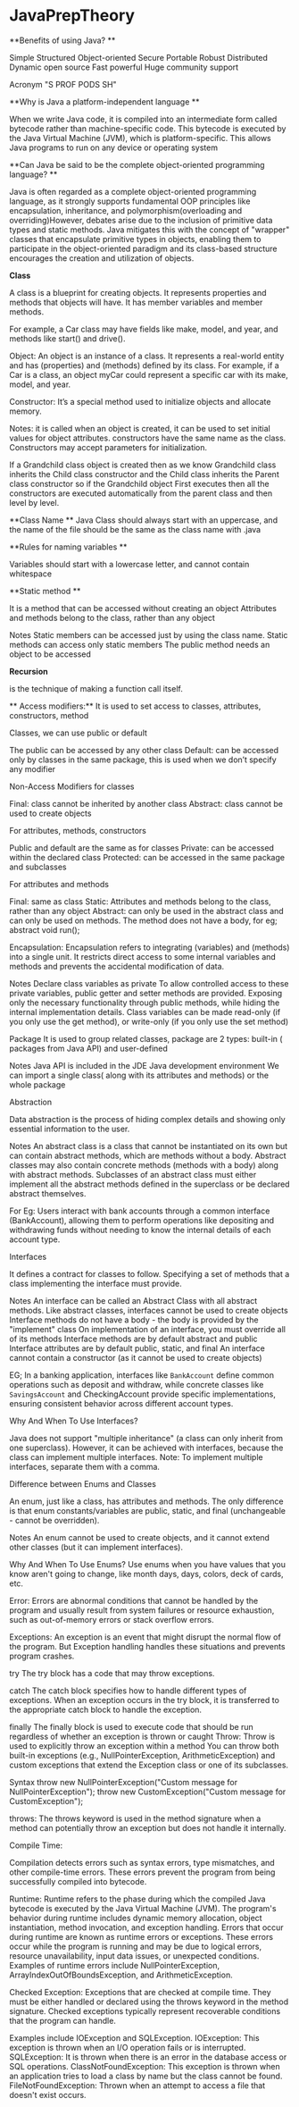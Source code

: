 # JavaPrepTheory

**Benefits of using Java?
**

Simple 
Structured
Object-oriented
Secure
Portable
Robust
Distributed
Dynamic
open source 
Fast 
powerful
Huge community support
 
 Acronym "S PROF PODS SH"

**Why is Java a platform-independent language
**

When we write Java code, it is compiled into an intermediate form called bytecode rather than machine-specific code. This bytecode is executed by the Java Virtual Machine (JVM), which is platform-specific.  This allows Java programs to run on any device or operating system

**Can Java be said to be the complete object-oriented programming language?
**

Java is often regarded as a complete object-oriented programming language, as it strongly supports fundamental OOP principles like encapsulation, inheritance, and polymorphism(overloading and overriding)However, debates arise due to the inclusion of primitive data types and static methods. Java mitigates this with the concept of "wrapper" classes that encapsulate primitive types in objects, enabling them to participate in the object-oriented paradigm and its class-based structure encourages the creation and utilization of objects.

**Class** 

A class is a blueprint for creating objects. It represents properties and methods that objects will have. It has member variables and member methods.

For example, a Car class may have fields like make, model, and year, and methods like start() and drive().

Object: An object is an instance of a class. It represents a real-world entity and has  (properties) and (methods) defined by its class. For example, if a Car is a class, an object myCar could represent a specific car with its make, model, and year.

 Constructor: It’s a special method used to initialize objects and allocate memory. 

 Notes:
 it is called when an object is created, it can be used to set initial values for object attributes. constructors have the same name as the class. Constructors may accept parameters for initialization.

If a Grandchild class object is created then as we know Grandchild class inherits the Child class constructor and the Child class inherits the Parent class constructor so if the Grandchild object First executes then all the constructors are executed automatically from the parent class and then level by level. 


**Class Name
**
Java Class should always start with an uppercase, and the name of the file should be the same as the class name with .java 

**Rules for naming variables 
**

Variables  should start with a lowercase letter, and cannot contain whitespace

**Static method
**

It is a method that can be accessed without creating an object 
Attributes and methods belong to the class, rather than any object

Notes
Static members can be accessed just by using the class name.
Static methods can access only static members
The public method needs an object to be accessed


**Recursion**

is the technique of making a function call itself.

** Access modifiers:**  It is used to set access to classes, attributes, constructors, method

Classes, we can use public or default 

The public can be accessed by any other class
Default: can be accessed only by classes in the same package, this is used when we don’t specify any modifier

Non-Access Modifiers for classes

Final: class cannot be inherited by another class
Abstract: class cannot be used to create objects

For attributes, methods, constructors

Public and default are the same as for classes
Private: can be accessed within the declared class
Protected: can be accessed in the same package and subclasses  


For attributes and methods

Final: same as class
Static: Attributes and methods belong to the class, rather than any object
Abstract: can only be used in the abstract class and can only be used on methods. The method does not have a body, for eg; abstract void run();


Encapsulation:
Encapsulation refers to integrating (variables) and (methods) into a single unit. It restricts direct access to some internal variables and methods and prevents the accidental modification of data.

Notes
Declare class variables as private
To allow controlled access to these private variables, public getter and setter methods are provided. 
Exposing only the necessary functionality through public methods, while hiding the internal implementation details.
Class variables can be made read-only (if you only use the get method), or write-only (if you only use the set method)

Package
It is used to group related classes, package are 2 types:  built-in ( packages from Java API) and user-defined

Notes
Java API is included in the JDE Java development environment
We can import a single class( along with its attributes and methods) or the whole package 

Abstraction

Data abstraction is the process of hiding complex   details and showing only essential information to the user.

Notes
An abstract class is a class that cannot be instantiated on its own but can contain abstract methods, which are methods without a body.
Abstract classes may also contain concrete methods (methods with a body) along with abstract methods.
Subclasses of an abstract class must either implement all the abstract methods defined in the superclass or be declared abstract themselves.

For Eg: Users interact with bank accounts through a common interface (BankAccount), allowing them to perform operations like depositing and withdrawing funds without needing to know the internal details of each account type.

Interfaces

It defines a contract for classes to follow. Specifying a set of methods that a class implementing the interface must provide.

Notes
An interface can be called an Abstract Class with all abstract methods.
Like abstract classes, interfaces cannot be used to create objects
Interface methods do not have a body - the body is provided by the "implement" class
On implementation of an interface, you must override all of its methods
Interface methods are by default abstract and public
Interface attributes are by default public, static, and final
An interface cannot contain a constructor (as it cannot be used to create objects)

EG; In a banking application, interfaces like `BankAccount` define common operations such as deposit and withdraw, while concrete classes like `SavingsAccount` and CheckingAccount provide specific implementations, ensuring consistent behavior across different account types.

Why And When To Use Interfaces?

Java does ​​not support "multiple inheritance" (a class can only inherit from one superclass). However, it can be achieved with interfaces, because the class can implement multiple interfaces. Note: To implement multiple interfaces, separate them with a comma. 

Difference between Enums and Classes

An enum, just like a class, has attributes and methods. The only difference is that enum constants/variables are public, static, and final (unchangeable - cannot be overridden).

Notes
An enum cannot be used to create objects, and it cannot extend other classes (but it can implement interfaces).

Why And When To Use Enums?
Use enums when you have values that you know aren't going to change, like month days, days, colors, deck of cards, etc.

Error:
Errors are abnormal conditions that cannot be handled by the program and usually result from system failures or resource exhaustion, such as out-of-memory errors or stack overflow errors. 

Exceptions:
An exception is an event that might disrupt the normal flow of the program. But Exception handling handles these situations and prevents program crashes.

try
The try block has a code that may throw exceptions.

catch
The catch block specifies how to handle different types of exceptions. When an exception occurs in the try block, it is transferred to the appropriate catch block to handle the exception.

finally
The finally block is used to execute code that should be run regardless of whether an exception is thrown or caught
Throw:
Throw is used to explicitly throw an exception within a method 
You can throw both built-in exceptions (e.g., NullPointerException, ArithmeticException) and custom exceptions that extend the Exception class or one of its subclasses.

Syntax
throw new NullPointerException("Custom message for NullPointerException");
throw new CustomException("Custom message for CustomException");

throws:
The throws keyword is used in the method signature when a method can potentially throw an exception but does not handle it internally. 

Compile Time:

Compilation detects errors such as syntax errors, type mismatches, and other compile-time errors. These errors prevent the program from being successfully compiled into bytecode.

Runtime:
Runtime refers to the phase during which the compiled Java bytecode is executed by the Java Virtual Machine (JVM).
The program's behavior during runtime includes dynamic memory allocation, object instantiation, method invocation, and exception handling.
Errors that occur during runtime are known as runtime errors or exceptions. These errors occur while the program is running and may be due to logical errors, resource unavailability, input data issues, or unexpected conditions.
Examples of runtime errors include NullPointerException, ArrayIndexOutOfBoundsException, and ArithmeticException.


Checked Exception: 
Exceptions that are checked at compile time. They must be either handled or declared using the throws keyword in the method signature. 
Checked exceptions typically represent recoverable conditions that the program can handle.

Examples include IOException and SQLException. 
IOException: This exception is thrown when an I/O operation fails or is interrupted.
SQLException: It is thrown when there is an error in the database access or SQL operations.
ClassNotFoundException: This exception is thrown when an application tries to load a class by name but the class cannot be found.
FileNotFoundException: Thrown when an attempt to access a file that doesn't exist occurs.




